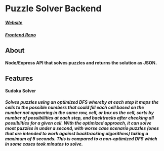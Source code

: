 # Puzzle Solver Backend

##### [Website](https://puzzle-solver.netlify.app/)
##### [Frontend Repo](https://github.com/JulianAR97/puzzle-client)

## About
#### Node/Express API that solves puzzles and returns the solution as JSON.

## Features
#### **Sudoku Solver**
##### Solves puzzles using an optimized DFS whereby at each step it maps the cells to the possible numbers that could fill each cell based on the number not appearing in the same row, cell, or box as the cell, sorts by number of possibilities at each step, and backtracks after checking all possiblities for a given cell. With the optimized approach, it can solve most puzzles in under a second, with worse case scenario puzzles (ones that are intended to work against backtracking algorithms) taking a maximum of 5 seconds. This is compared to a non-optimized DFS which in some cases took minutes to solve. 